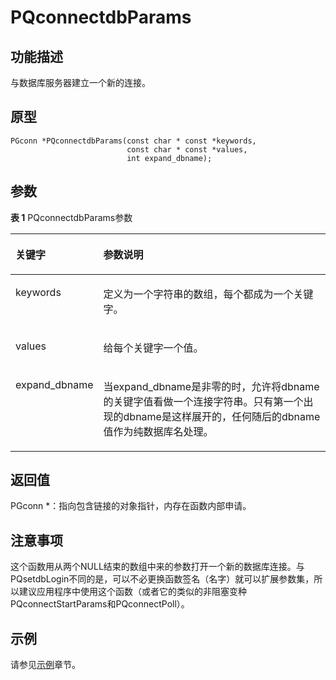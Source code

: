 # PQconnectdbParams<a name="ZH-CN_TOPIC_0289900592"></a>

## 功能描述<a name="zh-cn_topic_0283136707_zh-cn_topic_0241735613_section735013014140"></a>

与数据库服务器建立一个新的连接。

## 原型<a name="zh-cn_topic_0283136707_zh-cn_topic_0241735613_section42089297235"></a>

```
PGconn *PQconnectdbParams(const char * const *keywords,
                          const char * const *values,
                          int expand_dbname);
```

## 参数<a name="zh-cn_topic_0283136707_zh-cn_topic_0241735613_zh-cn_topic_0237120433_zh-cn_topic_0059777949_s93d4d32e284e4e32930c5a9c033b6be3"></a>

**表 1**  PQconnectdbParams参数

<a name="zh-cn_topic_0283136707_zh-cn_topic_0241735613_zh-cn_topic_0237120433_zh-cn_topic_0059777949_tc7d6fc98e0094dfdb438ab59460d206d"></a>
<table><thead align="left"><tr id="zh-cn_topic_0283136707_zh-cn_topic_0241735613_zh-cn_topic_0237120433_zh-cn_topic_0059777949_rb323017d53364460aff9e3ccc9832912"><th class="cellrowborder" valign="top" width="23.27%" id="mcps1.2.3.1.1"><p id="zh-cn_topic_0283136707_zh-cn_topic_0241735613_zh-cn_topic_0237120433_zh-cn_topic_0059777949_ab365a224aa1841d39743aef2954b4302"><a name="zh-cn_topic_0283136707_zh-cn_topic_0241735613_zh-cn_topic_0237120433_zh-cn_topic_0059777949_ab365a224aa1841d39743aef2954b4302"></a><a name="zh-cn_topic_0283136707_zh-cn_topic_0241735613_zh-cn_topic_0237120433_zh-cn_topic_0059777949_ab365a224aa1841d39743aef2954b4302"></a><strong id="zh-cn_topic_0283136707_zh-cn_topic_0241735613_zh-cn_topic_0237120433_zh-cn_topic_0059777949_a53341033a30144a38e6737be1d8cf505"><a name="zh-cn_topic_0283136707_zh-cn_topic_0241735613_zh-cn_topic_0237120433_zh-cn_topic_0059777949_a53341033a30144a38e6737be1d8cf505"></a><a name="zh-cn_topic_0283136707_zh-cn_topic_0241735613_zh-cn_topic_0237120433_zh-cn_topic_0059777949_a53341033a30144a38e6737be1d8cf505"></a>关键字</strong></p>
</th>
<th class="cellrowborder" valign="top" width="76.73%" id="mcps1.2.3.1.2"><p id="zh-cn_topic_0283136707_zh-cn_topic_0241735613_zh-cn_topic_0237120433_zh-cn_topic_0059777949_a2e4dd518264f4240a2ce290ed00efdf4"><a name="zh-cn_topic_0283136707_zh-cn_topic_0241735613_zh-cn_topic_0237120433_zh-cn_topic_0059777949_a2e4dd518264f4240a2ce290ed00efdf4"></a><a name="zh-cn_topic_0283136707_zh-cn_topic_0241735613_zh-cn_topic_0237120433_zh-cn_topic_0059777949_a2e4dd518264f4240a2ce290ed00efdf4"></a><strong id="zh-cn_topic_0283136707_zh-cn_topic_0241735613_zh-cn_topic_0237120433_zh-cn_topic_0059777949_zh-cn_topic_0058965267_b552450314741"><a name="zh-cn_topic_0283136707_zh-cn_topic_0241735613_zh-cn_topic_0237120433_zh-cn_topic_0059777949_zh-cn_topic_0058965267_b552450314741"></a><a name="zh-cn_topic_0283136707_zh-cn_topic_0241735613_zh-cn_topic_0237120433_zh-cn_topic_0059777949_zh-cn_topic_0058965267_b552450314741"></a>参数说明</strong></p>
</th>
</tr>
</thead>
<tbody><tr id="zh-cn_topic_0283136707_zh-cn_topic_0241735613_zh-cn_topic_0237120433_zh-cn_topic_0059777949_r13b05b59c65f4a8fb1f61880b8a41c0e"><td class="cellrowborder" valign="top" width="23.27%" headers="mcps1.2.3.1.1 "><p id="zh-cn_topic_0283136707_zh-cn_topic_0241735613_zh-cn_topic_0237120433_zh-cn_topic_0059777949_ac3f3037f05bb4b6a98ea3fe0a2291a46"><a name="zh-cn_topic_0283136707_zh-cn_topic_0241735613_zh-cn_topic_0237120433_zh-cn_topic_0059777949_ac3f3037f05bb4b6a98ea3fe0a2291a46"></a><a name="zh-cn_topic_0283136707_zh-cn_topic_0241735613_zh-cn_topic_0237120433_zh-cn_topic_0059777949_ac3f3037f05bb4b6a98ea3fe0a2291a46"></a>keywords</p>
</td>
<td class="cellrowborder" valign="top" width="76.73%" headers="mcps1.2.3.1.2 "><p id="zh-cn_topic_0283136707_zh-cn_topic_0241735613_p17295102954917"><a name="zh-cn_topic_0283136707_zh-cn_topic_0241735613_p17295102954917"></a><a name="zh-cn_topic_0283136707_zh-cn_topic_0241735613_p17295102954917"></a>定义为一个字符串的数组，每个都成为一个关键字。</p>
</td>
</tr>
<tr id="zh-cn_topic_0283136707_zh-cn_topic_0241735613_zh-cn_topic_0237120433_zh-cn_topic_0059777949_r3191b8b205a145c9b4388d6bf3b1482e"><td class="cellrowborder" valign="top" width="23.27%" headers="mcps1.2.3.1.1 "><p id="zh-cn_topic_0283136707_zh-cn_topic_0241735613_zh-cn_topic_0237120433_zh-cn_topic_0059777949_a7200a79355ae424c82fc839022a66d25"><a name="zh-cn_topic_0283136707_zh-cn_topic_0241735613_zh-cn_topic_0237120433_zh-cn_topic_0059777949_a7200a79355ae424c82fc839022a66d25"></a><a name="zh-cn_topic_0283136707_zh-cn_topic_0241735613_zh-cn_topic_0237120433_zh-cn_topic_0059777949_a7200a79355ae424c82fc839022a66d25"></a>values</p>
</td>
<td class="cellrowborder" valign="top" width="76.73%" headers="mcps1.2.3.1.2 "><p id="zh-cn_topic_0283136707_zh-cn_topic_0241735613_p17291729154911"><a name="zh-cn_topic_0283136707_zh-cn_topic_0241735613_p17291729154911"></a><a name="zh-cn_topic_0283136707_zh-cn_topic_0241735613_p17291729154911"></a>给每个关键字一个值。</p>
</td>
</tr>
<tr id="zh-cn_topic_0283136707_zh-cn_topic_0241735613_zh-cn_topic_0237120433_zh-cn_topic_0059777949_r0c1b3c0fafbf4d7f8dcad213939dd18d"><td class="cellrowborder" valign="top" width="23.27%" headers="mcps1.2.3.1.1 "><p id="zh-cn_topic_0283136707_zh-cn_topic_0241735613_zh-cn_topic_0237120433_zh-cn_topic_0059777949_a63582017c4844cdbb0164922a51fc64e"><a name="zh-cn_topic_0283136707_zh-cn_topic_0241735613_zh-cn_topic_0237120433_zh-cn_topic_0059777949_a63582017c4844cdbb0164922a51fc64e"></a><a name="zh-cn_topic_0283136707_zh-cn_topic_0241735613_zh-cn_topic_0237120433_zh-cn_topic_0059777949_a63582017c4844cdbb0164922a51fc64e"></a>expand_dbname</p>
</td>
<td class="cellrowborder" valign="top" width="76.73%" headers="mcps1.2.3.1.2 "><p id="zh-cn_topic_0283136707_zh-cn_topic_0241735613_p5288132920499"><a name="zh-cn_topic_0283136707_zh-cn_topic_0241735613_p5288132920499"></a><a name="zh-cn_topic_0283136707_zh-cn_topic_0241735613_p5288132920499"></a>当expand_dbname是非零的时，允许将dbname的关键字值看做一个连接字符串。只有第一个出现的dbname是这样展开的，任何随后的dbname值作为纯数据库名处理。</p>
</td>
</tr>
</tbody>
</table>

## 返回值<a name="zh-cn_topic_0283136707_zh-cn_topic_0241735613_zh-cn_topic_0237120433_zh-cn_topic_0059777949_s25d37c96151c49ef8117dc53bda2bf2c"></a>

PGconn \*：指向包含链接的对象指针，内存在函数内部申请。

## 注意事项<a name="zh-cn_topic_0283136707_zh-cn_topic_0241735613_zh-cn_topic_0237120433_zh-cn_topic_0059777949_sb1b6942996a64e589fdfdfb1c00fa519"></a>

这个函数用从两个NULL结束的数组中来的参数打开一个新的数据库连接。与PQsetdbLogin不同的是，可以不必更换函数签名（名字）就可以扩展参数集，所以建议应用程序中使用这个函数（或者它的类似的非阻塞变种PQconnectStartParams和PQconnectPoll）。

## 示例<a name="zh-cn_topic_0283136707_zh-cn_topic_0241735613_zh-cn_topic_0237120433_zh-cn_topic_0059777949_s14d206561091447bbb06bac48d8fee66"></a>

请参见[示例](示例.md)章节。


